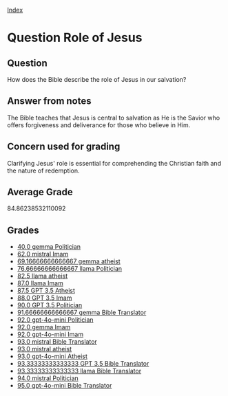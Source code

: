
[Index](../../index.md)
# Question Role of Jesus
## Question
How does the Bible describe the role of Jesus in our salvation?

## Answer from notes
The Bible teaches that Jesus is central to salvation as He is the Savior who offers forgiveness and deliverance for those who believe in Him.

## Concern used for grading
Clarifying Jesus' role is essential for comprehending the Christian faith and the nature of redemption.

## Average Grade
84.86238532110092

## Grades
 * [40.0 gemma Politician](../answers/gemma_Politician/Role_of_Jesus.md)
 * [62.0 mistral Imam](../answers/mistral_Imam/Role_of_Jesus.md)
 * [69.16666666666667 gemma atheist](../answers/gemma_atheist/Role_of_Jesus.md)
 * [76.66666666666667 llama Politician](../answers/llama_Politician/Role_of_Jesus.md)
 * [82.5 llama atheist](../answers/llama_atheist/Role_of_Jesus.md)
 * [87.0 llama Imam](../answers/llama_Imam/Role_of_Jesus.md)
 * [87.5 GPT 3.5 Atheist](../answers/GPT_3.5_Atheist/Role_of_Jesus.md)
 * [88.0 GPT 3.5 Imam](../answers/GPT_3.5_Imam/Role_of_Jesus.md)
 * [90.0 GPT 3.5 Politician](../answers/GPT_3.5_Politician/Role_of_Jesus.md)
 * [91.66666666666667 gemma Bible Translator](../answers/gemma_Bible_Translator/Role_of_Jesus.md)
 * [92.0 gpt-4o-mini Politician](../answers/gpt-4o-mini_Politician/Role_of_Jesus.md)
 * [92.0 gemma Imam](../answers/gemma_Imam/Role_of_Jesus.md)
 * [92.0 gpt-4o-mini Imam](../answers/gpt-4o-mini_Imam/Role_of_Jesus.md)
 * [93.0 mistral Bible Translator](../answers/mistral_Bible_Translator/Role_of_Jesus.md)
 * [93.0 mistral atheist](../answers/mistral_atheist/Role_of_Jesus.md)
 * [93.0 gpt-4o-mini Atheist](../answers/gpt-4o-mini_Atheist/Role_of_Jesus.md)
 * [93.33333333333333 GPT 3.5 Bible Translator](../answers/GPT_3.5_Bible_Translator/Role_of_Jesus.md)
 * [93.33333333333333 llama Bible Translator](../answers/llama_Bible_Translator/Role_of_Jesus.md)
 * [94.0 mistral Politician](../answers/mistral_Politician/Role_of_Jesus.md)
 * [95.0 gpt-4o-mini Bible Translator](../answers/gpt-4o-mini_Bible_Translator/Role_of_Jesus.md)
